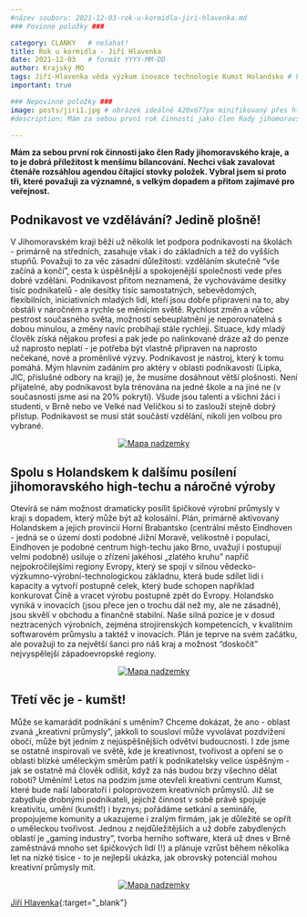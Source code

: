 ```yaml
---
#název souboru: 2021-12-03-rok-u-kormidla-jiri-hlavenka.md
### Povinné položky ###

category: CLANKY   # nešahat!
title: Rok u kormidla - Jiří Hlavenka
date: 2021-12-03   # formát YYYY-MM-DD
author: Krajský MO
tags: Jiří-Hlavenka věda výzkum inovace technologie Kumst Holandsko # kategorie odděleny mezerami, např. volby zemědělství životní-prostředí piráti (viz https://jihomoravsky.pirati.cz/tags/)
important: true

### Nepovinné položky ###
image: posts/jiri1.jpg # obrázek ideálně 420x677px minifikovaný přes https://tinypng.com/
#description: Mám za sebou první rok činnosti jako člen Rady jihomoravského kraje, a to je dobrá příležitost k menšímu bilancování. Nechci však zavalovat čtenáře rozsáhlou agendou čítající stovky položek. Vybral jsem si proto tři, které považuji za významné, s velkým dopadem a přitom zajímavé pro veřejnost. 

---
```

**Mám za sebou první rok činnosti jako člen Rady jihomoravského kraje, a to je dobrá příležitost k menšímu bilancování. Nechci však zavalovat čtenáře rozsáhlou agendou čítající stovky položek. Vybral jsem si proto tři, které považuji za významné, s velkým dopadem a přitom zajímavé pro veřejnost.** 
 
## Podnikavost ve vzdělávání? Jedině plošně!

V Jihomoravském kraji běží už několik let podpora podnikavosti na školách - primárně na středních, zasahuje však i do základních a též do vyšších stupňů. Považuji to za věc zásadní důležitosti: vzděláním skutečně “vše začíná a končí”, cesta k úspěšnější a spokojenější společnosti vede přes dobré vzdělání. Podnikavost přitom neznamená, že vychováváme desítky tisíc podnikatelů - ale desítky tisíc samostatných, sebevědomých, flexibilních, iniciativních mladých lidí, kteří jsou dobře připraveni na to, aby obstáli v náročném a rychle se měnícím světě. Rychlost změn a vůbec pestrost současného světa, možností sebeuplatnění je neporovnatelná s dobou minulou, a změny navíc probíhají stále rychleji. Situace, kdy mladý člověk získá nějakou profesi a pak jede po nalinkované dráze až do penze už naprosto neplatí - je potřeba být vlastně připraven na naprosto nečekané, nové a proměnlivé výzvy. Podnikavost je nástroj, který k tomu pomáhá.
Mým hlavním zadáním pro aktéry v oblasti podnikavosti (Lipka, JIC, příslušné odbory na kraji) je, že musíme dosáhnout větší plošnosti. Není přijatelné, aby podnikavost byla trénována na jedné škole a na jiné ne (v současnosti jsme asi na 20% pokrytí). Všude jsou talenti a všichni žáci i studenti, v Brně nebo ve Velké nad Veličkou si to zaslouží stejně dobrý přístup. Podnikavost se musí stát součástí vzdělání, nikoli jen volbou pro vybrané.

<div style="text-align:center"><a href="https://a.pirati.cz/jihomoravsky/img/posts/jiri2.jpg" target="_blank">
<img src="https://a.pirati.cz/jihomoravsky/img/posts/jiri2.jpg" alt="Mapa nadzemky">

</a></div>

## Spolu s Holandskem k dalšímu posílení jihomoravského high-techu a náročné výroby

Otevírá se nám možnost dramaticky posílit špičkové výrobní průmysly v kraji s dopadem, který může být až kolosální. Plán, primárně aktivovaný Holandskem a jejich provincií Horní Brabantsko (centrální město Eindhoven - jedná se o území dosti podobné Jižní Moravě, velikostně i populací, Eindhoven je podobné centrum high-techu jako Brno, uvažují i postupují velmi podobně) usiluje o zřízení jakéhosi „zlatého kruhu” napříč nejpokročilejšími regiony Evropy, který se spojí v silnou vědecko-výzkumno-výrobní-technologickou základnu, která bude sdílet lidi i kapacity a vytvoří postupně celek, který bude schopen například konkurovat Číně a vracet výrobu postupně zpět do Evropy. Holandsko vyniká v inovacích (jsou přece jen o trochu dál než my, ale ne zásadně), jsou skvělí v obchodu a finančně stabilní. Naše silná pozice je v dosud neztracených výrobních, zejména strojírenských kompetencích, v kvalitním softwarovém průmyslu a taktéž v inovacích. Plán je teprve na svém začátku, ale považuji to za největší šanci pro náš kraj a možnost “doskočit” nejvyspělejší západoevropské regiony.

<div style="text-align:center"><a href="https://a.pirati.cz/jihomoravsky/img/posts/jiri3.jpg" target="_blank">
<img src="https://a.pirati.cz/jihomoravsky/img/posts/jiri3.jpg" alt="Mapa nadzemky">

</a></div>

## Třetí věc je - kumšt!

Může se kamarádit podnikání s uměním? Chceme dokázat, že ano - oblast zvaná „kreativní průmysly”, jakkoli to sousloví může vyvolávat pozdvižení obočí, může být jedním z nejúspěšnějších odvětví budoucnosti. I zde jsme se ostatně inspirovali ve světě, kde je kreativnost, tvořivost a opření se o oblasti blízké uměleckým směrům patří k podnikatelsky velice úspěšným - jak se ostatně má člověk odlišit, když za nás budou brzy všechno dělat roboti? Uměním!
Letos na podzim jsme otevřeli kreativní centrum Kumst, které bude naší laboratoří i poloprovozem kreativních průmyslů. Již se zabydluje drobnými podnikateli, jejichž činnost v sobě právě spojuje kreativitu, umění (kumšt!) i byznys; pořádáme setkání a semináře, propojujeme komunity a ukazujeme i zralým firmám, jak je důležité se opřít o uměleckou tvořivost. Jednou z nejdůležitějších a už dobře zabydlených oblastí je „gaming industry”, tvorba herního software, která už dnes v Brně zaměstnává mnoho set špičkových lidí (!) a plánuje vzrůst během několika let na nízké tisíce - to je nejlepší ukázka, jak obrovský potenciál mohou kreativní průmysly mít.

<div style="text-align:center"><a href="https://a.pirati.cz/jihomoravsky/img/posts/jiri4.jpg" target="_blank">
<img src="https://a.pirati.cz/jihomoravsky/img/posts/jiri4.jpg" alt="Mapa nadzemky">

</a></div>

[Jiří Hlavenka](https://jihomoravsky.pirati.cz/lide/jiri-hlavenka){:target="_blank"} 
